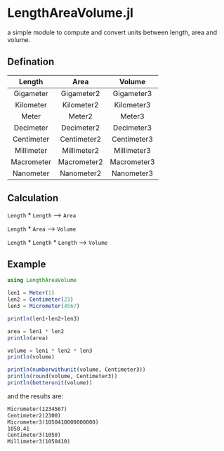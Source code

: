 # LengthAreaVolume.jl

a simple module to compute and convert units between length, area and volume.

## Defination

|Length|Area|Volume|
|:-:|:-:|:-:|
|Gigameter|Gigameter2|Gigameter3|
|Kilometer|Kilometer2|Kilometer3|
|Meter|Meter2|Meter3|
|Decimeter|Decimeter2|Decimeter3|
|Centimeter|Centimeter2|Centimeter3|
|Millimeter|Millimeter2|Millimeter3|
|Macrometer|Macrometer2|Macrometer3|
|Nanometer|Nanometer2|Nanometer3|

## Calculation

`Length` * `Length` --> `Area`

`Length` * `Area` --> `Volume`

`Length` * `Length` * `Length` --> `Volume`

## Example

```julia
using LengthAreaVolume

len1 = Meter(1)
len2 = Centimeter(23)
len3 = Micrometer(4567)

println(len1+len2+len3)

area = len1 * len2
println(area)

volume = len1 * len2 * len3
println(volume)

println(numberwithunit(volume, Centimeter3))
println(round(volume, Centimeter3))
println(betterunit(volume))
```

and the results are:
```txt
Micrometer(1234567)
Centimeter2(2300)
Micrometer3(1050410000000000)
1050.41
Centimeter3(1050)
Millimeter3(1050410)
```
